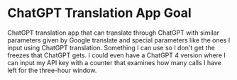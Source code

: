 # ChatGPT Translation App Goal

ChatGPT translation app that can translate through ChatGPT with similar parameters given by Google translate and special parameters like the ones I input using ChatGPT translation. Something I can use so I don't get the freezes that ChatGPT gets. I could even have a ChatGPT 4 version where I can input my API key with a counter that examines how many calls I have left for the three-hour window.